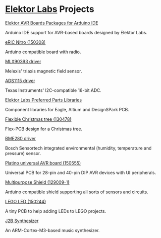 ﻿# [Elektor Labs](https://www.elektor-labs.com) Projects

[Elektor AVR Boards Packages for Arduino IDE](https://github.com/ElektorLabs/Arduino)

Arduino IDE support for AVR-based boards designed by Elektor Labs.

[eRIC Nitro (150308)](https://github.com/ElektorLabs/150308-eRIC-Nitro)

Arduino compatible board with radio.

[MLX90393 driver](https://github.com/ElektorLabs/mlx90393-driver)

Melexis' triaxis magnetic field sensor.

[ADS1115 driver](https://github.com/ElektorLabs/ads1115-driver)

Texas Instruments' I2C-compatible 16-bit ADC.

[Elektor Labs Preferred Parts Libraries](https://github.com/ElektorLabs/PreferredParts)

Component libraries for Eagle, Altium and DesignSPark PCB.

[Flexible Christmas tree (130478)](https://github.com/ElektorLabs/130478-flexible-xmas-tree-2014)

Flex-PCB design for a Christmas tree.

[BME280 driver](https://github.com/ElektorLabs/bme280-driver)

Bosch Sensortech integrated environmental (humidity, temperature and pressure) sensor.

[Platino universal AVR board (150555)](https://github.com/ElektorLabs/150555-Platino)

Universal PCB for 28-pin and 40-pin DIP AVR devices with UI peripherals.

[Multipurpose Shield (129009-1)](https://github.com/ElektorLabs/Elektor_Multipurpose_Shield)

Arduino compatible shield supporting all sorts of sensors and circuits.

[LEGO LED (150244)](https://github.com/ElektorLabs/150244-LEGO-LED)

A tiny PCB to help adding LEDs to LEGO projects.

[J2B Synthesizer](https://github.com/ElektorLabs/J2B-Synthesizer)

An ARM-Cortex-M3-based music synthesizer.
